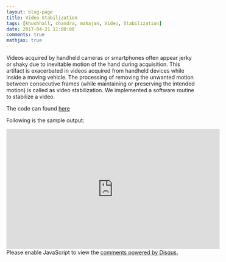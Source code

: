 ```yaml
---
layout: blog-page
title: Video Stabilization
tags: [khushhall, chandra, mahajan, Video, Stabilization]
date: 2017-04-21 11:00:00
comments: true
mathjax: true
---
```


<!-- ### Video Stabilization -->

Videos acquired by handheld cameras or smartphones often appear jerky or shaky due to inevitable motion of the hand during acquisition. This artifact is exacerbated in videos acquired from handheld devices while inside a moving vehicle. The processing of removing the unwanted motion between consecutive frames (while maintaining or preserving the intended motion) is called as video stabilization. We implemented a software routine to stabilize a video. 

The code can found [here](https://github.com/khushhallchandra/Computer-Vision-Assignment/tree/master/assignment_3/4/)

Following is the sample output:

<!--[![Sample Output](https://img.youtube.com/vi/_ppjaVgVFro/0.jpg)](https://www.youtube.com/watch?v=_ppjaVgVFro)-->

<iframe width="560" height="315" src="https://www.youtube.com/watch?v=_ppjaVgVFro" frameborder="0" allowfullscreen> </iframe>

<div id="disqus_thread"></div>
<script>

/**
*  RECOMMENDED CONFIGURATION VARIABLES: EDIT AND UNCOMMENT THE SECTION BELOW TO INSERT DYNAMIC VALUES FROM YOUR PLATFORM OR CMS.
*  LEARN WHY DEFINING THESE VARIABLES IS IMPORTANT: https://disqus.com/admin/universalcode/#configuration-variables*/
/*
var disqus_config = function () {
this.page.url = PAGE_URL;  // Replace PAGE_URL with your page's canonical URL variable
this.page.identifier = PAGE_IDENTIFIER; // Replace PAGE_IDENTIFIER with your page's unique identifier variable
};
*/
(function() { // DON'T EDIT BELOW THIS LINE
var d = document, s = d.createElement('script');
s.src = 'https://khushhallchandra-github-io.disqus.com/embed.js';
s.setAttribute('data-timestamp', +new Date());
(d.head || d.body).appendChild(s);
})();
</script>
<noscript>Please enable JavaScript to view the <a href="https://disqus.com/?ref_noscript">comments powered by Disqus.</a></noscript>
